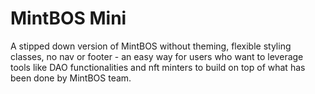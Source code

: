 # MintBOS Mini

A stipped down version of MintBOS without theming, flexible styling classes, no nav or footer - an easy way for users who want to leverage tools like DAO functionalities and nft minters to build on top of what has been done by MintBOS team.

